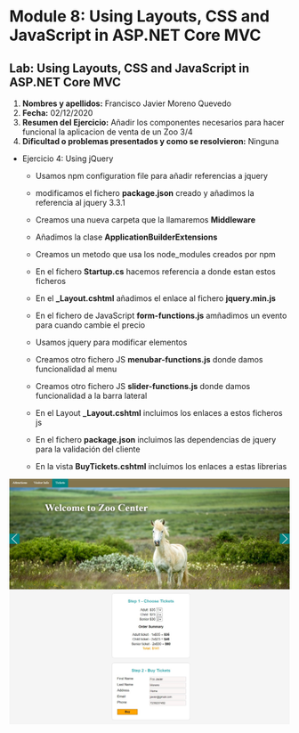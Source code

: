 # Module 8: Using Layouts, CSS and JavaScript in ASP.NET Core MVC

## Lab: Using Layouts, CSS and JavaScript in ASP.NET Core MVC

1. **Nombres y apellidos:** Francisco Javier Moreno Quevedo
2. **Fecha:** 02/12/2020
3. **Resumen del Ejercicio:** Añadir los componentes necesarios para hacer funcional la aplicacion de venta de un Zoo 3/4
4. **Dificultad o problemas presentados y como se resolvieron:** Ninguna



- Ejercicio 4: Using jQuery
  - Usamos npm configuration file para añadir referencias a jquery
  
  - modificamos el fichero **package.json** creado y añadimos la referencia al jquery 3.3.1
  
  - Creamos una nueva carpeta que la llamaremos **Middleware**
  
  - Añadimos la clase **ApplicationBuilderExtensions**
  
  - Creamos un metodo que usa los node_modules creados por npm
  
  - En el fichero  **Startup.cs** hacemos referencia a donde estan estos ficheros
  
  - En el **_Layout.cshtml** añadimos el enlace al fichero **jquery.min.js**
  
  - En el fichero de JavaScript  **form-functions.js** amñadimos un evento para cuando cambie el precio
  
  - Usamos jquery para modificar elementos
  
  - Creamos otro fichero JS **menubar-functions.js** donde damos funcionalidad al menu
  
  - Creamos otro fichero JS **slider-functions.js** donde damos funcionalidad a la barra lateral 
  
  - En el Layout **_Layout.cshtml** incluimos los enlaces a estos ficheros js
  
  - En el fichero **package.json** incluimos las dependencias de jquery para la validación del cliente
  
  - En la vista **BuyTickets.cshtml** incluimos los enlaces a estas librerias
  
    

![xxx](./img/Captura1.jpg)




